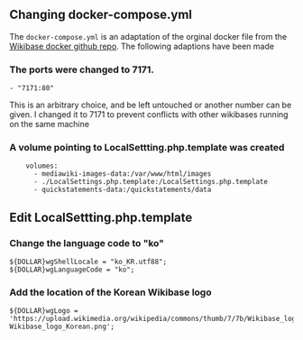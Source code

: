 ## Changing docker-compose.yml
The ```docker-compose.yml``` is an adaptation of the orginal docker file from the [Wikibase docker github repo](https://github.com/wmde/wikibase-docker). The following adaptions have been made

### The ports were changed to 7171. 

```
- "7171:80"
```
This is an arbitrary choice, and be left untouched or another number can be given. I changed it to 7171 to prevent conflicts with other wikibases running on the same machine


### A volume pointing to LocalSettting.php.template was created

```
    volumes:
      - mediawiki-images-data:/var/www/html/images
      - ./LocalSettings.php.template:/LocalSettings.php.template
      - quickstatements-data:/quickstatements/data
```

## Edit LocalSettting.php.template
### Change the language code to "ko"
```
${DOLLAR}wgShellLocale = "ko_KR.utf88";
${DOLLAR}wgLanguageCode = "ko";
```

### Add the location of the Korean Wikibase logo
```
${DOLLAR}wgLogo = 'https://upload.wikimedia.org/wikipedia/commons/thumb/7/7b/Wikibase_logo_Korean.png/200px-Wikibase_logo_Korean.png';
```